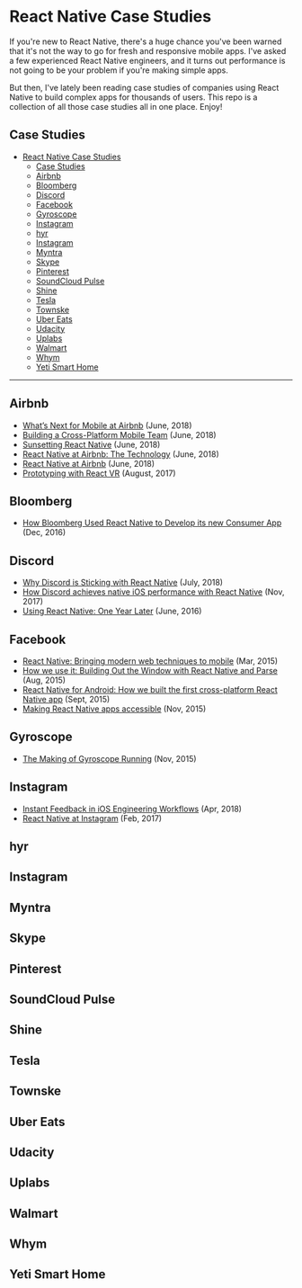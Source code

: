# React Native Case Studies

If you're new to React Native, there's a huge chance you've been warned that it's not the way to go for fresh and responsive mobile apps. I've asked a few experienced React Native engineers, and it turns out performance is not going to be your problem if you're making simple apps.

But then, I've lately been reading case studies of companies using React Native to build complex apps for thousands of users. This repo is a collection of all those case studies all in one place. Enjoy!

## Case Studies

- [React Native Case Studies](#react-native-case-studies)
  - [Case Studies](#case-studies)
  - [Airbnb](#airbnb)
  - [Bloomberg](#bloomberg)
  - [Discord](#discord)
  - [Facebook](#facebook)
  - [Gyroscope](#gyroscope)
  - [Instagram](#instagram)
  - [hyr](#hyr)
  - [Instagram](#instagram-1)
  - [Myntra](#myntra)
  - [Skype](#skype)
  - [Pinterest](#pinterest)
  - [SoundCloud Pulse](#soundcloud-pulse)
  - [Shine](#shine)
  - [Tesla](#tesla)
  - [Townske](#townske)
  - [Uber Eats](#uber-eats)
  - [Udacity](#udacity)
  - [Uplabs](#uplabs)
  - [Walmart](#walmart)
  - [Whym](#whym)
  - [Yeti Smart Home](#yeti-smart-home)

---

## Airbnb

- [What’s Next for Mobile at Airbnb](https://medium.com/airbnb-engineering/whats-next-for-mobile-at-airbnb-5e71618576ab) (June, 2018)
- [Building a Cross-Platform Mobile Team](https://medium.com/airbnb-engineering/building-a-cross-platform-mobile-team-3e1837b40a88) (June, 2018)
- [Sunsetting React Native](https://medium.com/airbnb-engineering/sunsetting-react-native-1868ba28e30a) (June, 2018)
- [React Native at Airbnb: The Technology](https://medium.com/airbnb-engineering/react-native-at-airbnb-the-technology-dafd0b43838) (June, 2018)
- [React Native at Airbnb](https://medium.com/airbnb-engineering/react-native-at-airbnb-f95aa460be1c) (June, 2018)
- [Prototyping with React VR](https://medium.com/airbnb-engineering/prototyping-with-react-vr-4d5ab91b6f5a) (August, 2017)

## Bloomberg

- [How Bloomberg Used React Native to Develop its new Consumer App](https://www.techatbloomberg.com/blog/bloomberg-used-react-native-develop-new-consumer-app/) (Dec, 2016)

## Discord

- [Why Discord is Sticking with React Native](https://blog.discord.com/why-discord-is-sticking-with-react-native-ccc34be0d427) (July, 2018)
- [How Discord achieves native iOS performance with React Native](https://blog.discord.com/how-discord-achieves-native-ios-performance-with-react-native-390c84dcd502) (Nov, 2017)
- [Using React Native: One Year Later](https://blog.discord.com/using-react-native-one-year-later-91fd5e949933) (June, 2016)

## Facebook

- [React Native: Bringing modern web techniques to mobile](https://engineering.fb.com/android/react-native-bringing-modern-web-techniques-to-mobile/) (Mar, 2015)
- [How we use it: Building Out the Window with React Native and Parse](https://engineering.fb.com/web/how-we-use-it-building-out-the-window-with-react-native-and-parse/) (Aug, 2015)
- [React Native for Android: How we built the first cross-platform React Native app](https://engineering.fb.com/developer-tools/react-native-for-android-how-we-built-the-first-cross-platform-react-native-app/) (Sept, 2015)
- [Making React Native apps accessible](https://engineering.fb.com/android/making-react-native-apps-accessible/) (Nov, 2015)

## Gyroscope

- [The Making of Gyroscope Running](https://blog.gyrosco.pe/the-making-of-gyroscope-running-a4ad10acc0d0) (Nov, 2015)

## Instagram

- [Instant Feedback in iOS Engineering Workflows](https://instagram-engineering.com/instant-feedback-in-ios-engineering-workflows-c3f6508c76c8) (Apr, 2018)
- [React Native at Instagram](https://instagram-engineering.com/react-native-at-instagram-dd828a9a90c7) (Feb, 2017)

## hyr

## Instagram

## Myntra

## Skype

## Pinterest

## SoundCloud Pulse

## Shine

## Tesla

## Townske

## Uber Eats

## Udacity

## Uplabs

## Walmart

## Whym

## Yeti Smart Home
